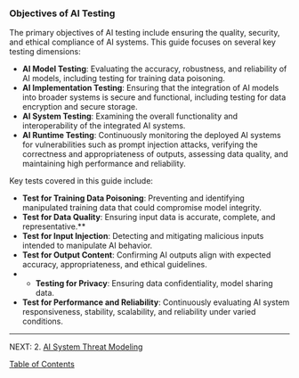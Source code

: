 
### Objectives of AI Testing

The primary objectives of AI testing include ensuring the quality, security, and ethical compliance of AI systems. This guide focuses on several key testing dimensions:

- **AI Model Testing**: Evaluating the accuracy, robustness, and reliability of AI models, including testing for training data poisoning.
- **AI Implementation Testing**: Ensuring that the integration of AI models into broader systems is secure and functional, including testing for data encryption and secure storage.
- **AI System Testing**: Examining the overall functionality and interoperability of the integrated AI systems.
- **AI Runtime Testing**: Continuously monitoring the deployed AI systems for vulnerabilities such as prompt injection attacks, verifying the correctness and appropriateness of outputs, assessing data quality, and maintaining high performance and reliability.

Key tests covered in this guide include:
- **Test for Training Data Poisoning**: Preventing and identifying manipulated training data that could compromise model integrity.
- **Test for Data Quality**: Ensuring input data is accurate, complete, and representative.**
- **Test for Input Injection**: Detecting and mitigating malicious inputs intended to manipulate AI behavior.
- **Test for Output Content**: Confirming AI outputs align with expected accuracy, appropriateness, and ethical guidelines.
- - **Testing for Privacy**: Ensuring data confidentiality, model sharing data.
- **Test for Performance and Reliability**: Continuously evaluating AI system responsiveness, stability, scalability, and reliability under varied conditions.

---
NEXT:
2. [AI System Threat Modeling](2.AI-TM.md)

[Table of Contents](/Document/README.md)
